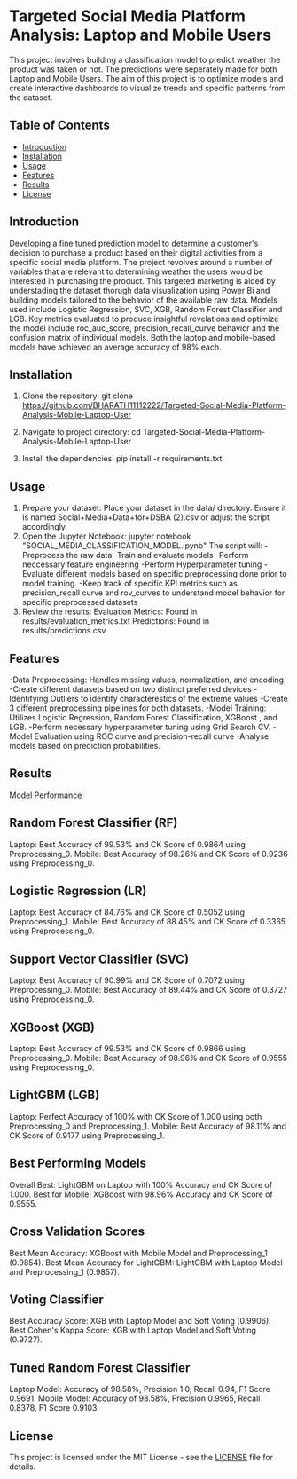 # Targeted Social Media Platform Analysis: Laptop and Mobile Users

  This project involves building a classification model to predict weather the product was taken or not. The predictions were seperately made for both Laptop and 
  Mobile Users. The aim of this project
  is to optimize models and create interactive dashboards to visualize trends and specific patterns from the dataset.
  
## Table of Contents
  
- [Introduction](#introduction)
- [Installation](#installation)
- [Usage](#usage)
- [Features](#features)
- [Results](#results)
- [License](#license)

## Introduction

Developing a fine tuned prediction model to determine a customer's decision to purchase a product based on their digital activities from a specific social media platform. The project revolves around a number of variables that are relevant to determining weather the users would be interested in purchasing the product. This targeted marketing is aided by understading the dataset thorugh data visualization using Power Bi and building models tailored to the behavior of the available raw data. Models used include Logistic Regression, SVC, XGB, Random Forest Classifier and LGB. Key  metrics evaluated to produce insightful revelations and optimize the model include roc_auc_score, precision_recall_curve behavior and the confusion matrix of individual models. Both the laptop and mobile-based models have achieved an average accuracy of 98% each.
   
## Installation

1. Clone the repository:
   git clone https://github.com/BHARATH11112222/Targeted-Social-Media-Platform-Analysis-Mobile-Laptop-User

2. Navigate to project directory:
   cd Targeted-Social-Media-Platform-Analysis-Mobile-Laptop-User
   
4. Install the dependencies:
   pip install -r requirements.txt


## Usage

1. Prepare your dataset: Place your dataset in the data/ directory. Ensure it is named Social+Media+Data+for+DSBA (2).csv or adjust the script accordingly.
2. Open the Jupyter Notebook: jupyter notebook "SOCIAL_MEDIA_CLASSIFICATION_MODEL.ipynb"
   The script will:
   -Preprocess the raw data
   -Train and evaluate models
   -Perform neccessary feature engineering
   -Perform Hyperparameter tuning
   -Evaluate different models based on specific preprocessing done prior to model training.
   -Keep track of specific KPI metrics such as precision_recall curve and rov_curves to understand model behavior for specific preprocessed datasets
3. Review the results:
   Evaluation Metrics: Found in results/evaluation_metrics.txt
   Predictions: Found in results/predictions.csv


## Features
   -Data Preprocessing: Handles missing values, normalization, and encoding.
   -Create different datasets based on two distinct preferred devices 
   -Identifying Outliers to identify characterestics of the extreme values
   -Create 3 different preprocessing pipelines for both datasets.
   -Model Training: Utilizes Logistic Regression, Random Forest Classification, XGBoost , and LGB.
   -Perform necessary hyperparameter tuning using Grid Search CV.
   -Model Evaluation using ROC curve and precision-recall curve
   -Analyse models based on prediction probabilities.

## Results

   Model Performance
   
   Random Forest Classifier (RF)
   ------------------------------------
   Laptop: Best Accuracy of 99.53% and CK Score of 0.9864 using Preprocessing_0.
   Mobile: Best Accuracy of 98.26% and CK Score of 0.9236 using Preprocessing_0.
   
   Logistic Regression (LR)
   ------------------------------------
   Laptop: Best Accuracy of 84.76% and CK Score of 0.5052 using Preprocessing_1.
   Mobile: Best Accuracy of 88.45% and CK Score of 0.3365 using Preprocessing_0.
   
   Support Vector Classifier (SVC)
   ------------------------------------
   Laptop: Best Accuracy of 90.99% and CK Score of 0.7072 using Preprocessing_0.
   Mobile: Best Accuracy of 89.44% and CK Score of 0.3727 using Preprocessing_0.
   
   XGBoost (XGB)
   ------------------------------------
   Laptop: Best Accuracy of 99.53% and CK Score of 0.9866 using Preprocessing_0.
   Mobile: Best Accuracy of 98.96% and CK Score of 0.9555 using Preprocessing_0.
   
   LightGBM (LGB)
   ------------------------------------
   Laptop: Perfect Accuracy of 100% with CK Score of 1.000 using both Preprocessing_0 and Preprocessing_1.
   Mobile: Best Accuracy of 98.11% and CK Score of 0.9177 using Preprocessing_1.
   
   Best Performing Models
   ------------------------------------
   Overall Best: LightGBM on Laptop with 100% Accuracy and CK Score of 1.000.
   Best for Mobile: XGBoost with 98.96% Accuracy and CK Score of 0.9555.
   
   Cross Validation Scores
   ------------------------------------
   Best Mean Accuracy: XGBoost with Mobile Model and Preprocessing_1 (0.9854).
   Best Mean Accuracy for LightGBM: LightGBM with Laptop Model and Preprocessing_1 (0.9857).
   
   Voting Classifier
   ------------------------------------
   Best Accuracy Score: XGB with Laptop Model and Soft Voting (0.9906).
   Best Cohen's Kappa Score: XGB with Laptop Model and Soft Voting (0.9727).
   
   Tuned Random Forest Classifier
   ------------------------------------
   Laptop Model: Accuracy of 98.58%, Precision 1.0, Recall 0.94, F1 Score 0.9691.
   Mobile Model: Accuracy of 98.58%, Precision 0.9965, Recall 0.8378, F1 Score 0.9103.

## License

   This project is licensed under the MIT License - see the [LICENSE](LICENSE) file for details.
